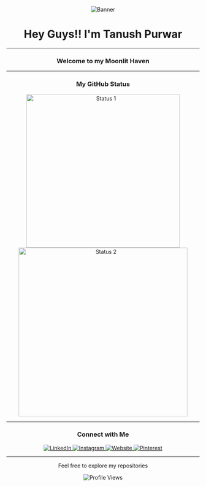 <p align="center">
  <img src="../main/Assets/Banner.png" alt="Banner" />
</p>

<h1 align="center">Hey Guys!! I'm Tanush Purwar</h1>

<hr />

<h3 align="center">Welcome to my Moonlit Haven</h3>

<hr />

<h3 align="center">My GitHub Status</h3>
<p align="center">
  <img src="https://github-readme-stats.vercel.app/api?username=SanskariWolf&theme=prussian" alt="Status 1" width="400" />
  <img src="https://github-readme-streak-stats.herokuapp.com/?user=SanskariWolf&theme=prussian" alt="Status 2" width="440" />
</p>


<hr />

<h3 align="center">Connect with Me</h3>
<p align="center">
  <a href="https://www.linkedin.com/in/tanushpurwar/">
    <img src="../main/Assets/Icon_Linkedin.svg" alt="LinkedIn" />
  </a>
  <a href="https://www.instagram.com/sanskari_wolf/">
    <img src="../main/Assets/Icon_Instagram.svg" alt="Instagram" />
  </a>
  <a href="NONE">
    <img src="../main/Assets/Icon_Website.svg" alt="Website" />
  </a>
  <a href="https://in.pinterest.com/tanushpurwar/">
    <img src="../main/Assets/Icon_Pinterest.svg" alt="Pinterest" />
  </a>
</p>

<hr />

<p align="center">Feel free to explore my repositories</p>

<p align="center">
  <img src="https://komarev.com/ghpvc/?username=SanskariWolf" alt="Profile Views" />
</p>

